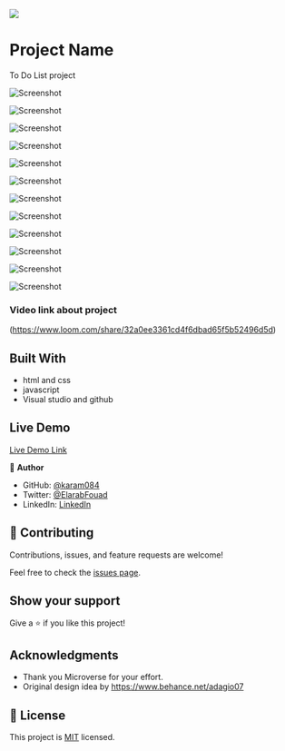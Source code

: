 ![](https://github.com/karam084/online-courses-capstone)

# Project Name

To Do List project

![Screenshot](https://user-images.githubusercontent.com/77942746/152469213-7df2dcad-1368-4063-ac6a-75680eac8e6d.png)

![Screenshot](https://user-images.githubusercontent.com/77942746/152469254-f1c73ab5-8722-4f59-912c-b644cbd9a59d.png)

![Screenshot](https://user-images.githubusercontent.com/77942746/152469308-b34826ac-f714-4697-b1b9-6f3dee34e91b.png)

![Screenshot](https://user-images.githubusercontent.com/77942746/152469343-4c3e0ca5-3d63-4de1-abd4-a06a506ee9e3.png)

![Screenshot](https://user-images.githubusercontent.com/77942746/152469396-484bc679-ff65-4a45-b5e2-32d952f7ced4.png)

![Screenshot](https://user-images.githubusercontent.com/77942746/152469449-dbd4ac9f-aa17-4907-9a94-8dae571d45a0.png)

![Screenshot](https://user-images.githubusercontent.com/77942746/152469473-c6e313b6-1bdc-4fce-935c-84ea64f9b1df.png)

![Screenshot](https://user-images.githubusercontent.com/77942746/152469505-6a7d7702-15a3-4f53-9fa7-5a448d38779c.png)

![Screenshot](https://user-images.githubusercontent.com/77942746/152469546-282ff7b6-2b8b-4fdb-9824-06feee00f4a1.png)

![Screenshot](https://user-images.githubusercontent.com/77942746/152469582-dea4a35e-3ae3-4370-9fb9-9918ea95795c.png)

![Screenshot](https://user-images.githubusercontent.com/77942746/152469620-46a2672d-fbea-4f73-a3fd-7998eaaaf64c.png)

![Screenshot](https://user-images.githubusercontent.com/77942746/152469662-9e96c0b8-5180-42d9-b473-0ebc61cd989a.png)

### Video link about project

(https://www.loom.com/share/32a0ee3361cd4f6dbad65f5b52496d5d)

## Built With

- html and css
- javascript
- Visual studio and github

## Live Demo

[Live Demo Link](https://karam084.github.io/online-courses-capstone/)

👤 **Author**

- GitHub: [@karam084](https://github.com/karam084)
- Twitter: [@ElarabFouad](https://twitter.com/ElarabFouad)
- LinkedIn: [LinkedIn](https://www.linkedin.com/in/karam-fouad-179830214/)

## 🤝 Contributing

Contributions, issues, and feature requests are welcome!

Feel free to check the [issues page](../../issues/).

## Show your support

Give a ⭐️ if you like this project!

## Acknowledgments

- Thank you Microverse for your effort.
- Original design idea by https://www.behance.net/adagio07

## 📝 License

This project is [MIT](./MIT.md) licensed.
